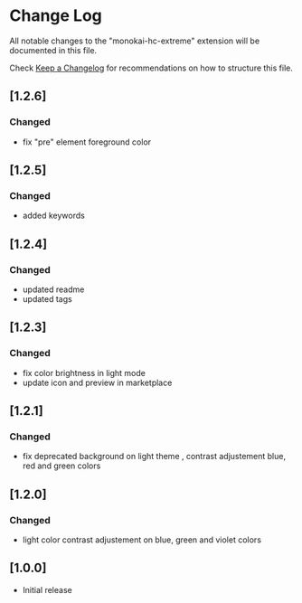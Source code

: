 # Change Log

All notable changes to the "monokai-hc-extreme" extension will be documented in this file.

Check [Keep a Changelog](http://keepachangelog.com/) for recommendations on how to structure this file.

## [1.2.6]
### Changed

- fix "pre" element foreground color

## [1.2.5]
### Changed

- added keywords
  
## [1.2.4]
### Changed

- updated readme
- updated tags

## [1.2.3]
### Changed

- fix color brightness in light mode
- update icon and preview in marketplace

## [1.2.1]
### Changed

- fix deprecated background on light theme , contrast adjustement blue, red and green colors

## [1.2.0]
### Changed

- light color contrast adjustement on blue, green and violet colors

## [1.0.0]

- Initial release
